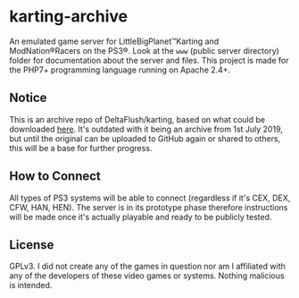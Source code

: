 # karting-archive
An emulated game server for LittleBigPlanet™Karting and ModNation®Racers on the PS3®. Look at the `www` (public server directory) folder for documentation about the server and files. This project is made for the PHP7+ programming language running on Apache 2.4+.

## Notice
This is an archive repo of DeltaFlush/karting, based on what could be downloaded [here](https://web.archive.org/web/20190701182814/https://codeload.github.com/DeltaFlush/karting/zip/master). It's outdated with it being an archive from 1st July 2019, but until the original can be uploaded to GitHub again or shared to others, this will be a base for further progress.

## How to Connect
All types of PS3 systems will be able to connect (regardless if it's CEX, DEX, CFW, HAN, HEN). The server is in its prototype phase therefore instructions will be made once it's actually playable and ready to be publicly tested.

## License
GPLv3. I did not create any of the games in question nor am I affiliated with any of the developers of these video games or systems. Nothing malicious is intended.
